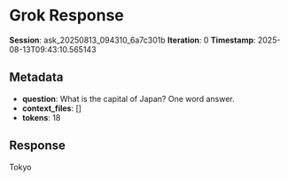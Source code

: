 # Grok Response

**Session**: ask_20250813_094310_6a7c301b
**Iteration**: 0
**Timestamp**: 2025-08-13T09:43:10.565143

## Metadata
- **question**: What is the capital of Japan? One word answer.
- **context_files**: []
- **tokens**: 18

## Response

Tokyo